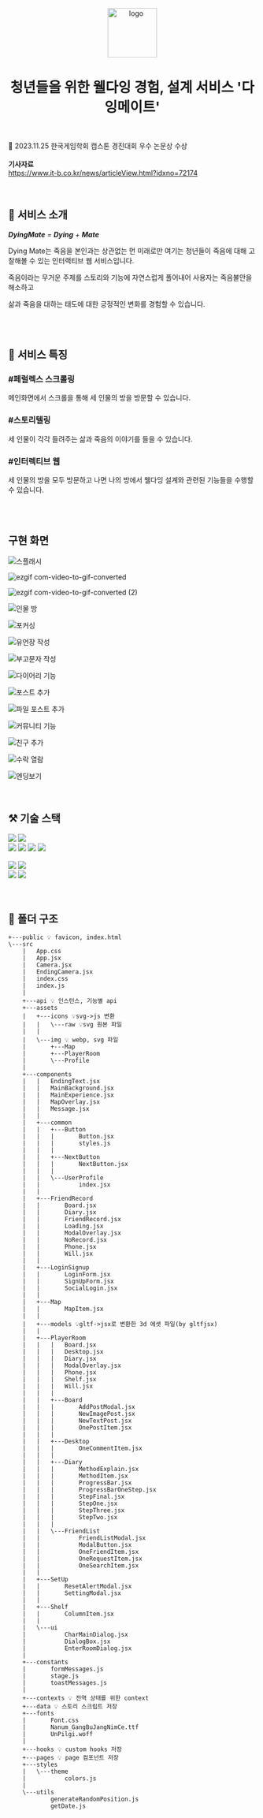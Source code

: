 <div align="center">
  <img src="./public/favicon.ico" width="100px" alt="logo"/>
  <br>

  # 청년들을 위한 웰다잉 경험, 설계 서비스 '다잉메이트'

  <br>
</div>

📍 2023.11.25 한국게임학회 캡스톤 경진대회 우수 논문상 수상<br><br>
   **기사자료**<br>
   https://www.it-b.co.kr/news/articleView.html?idxno=72174

  <br>

## 🌙 서비스 소개

***DyingMate** = **Dying** + **Mate***


Dying  Mate는 죽음을 본인과는 상관없는 먼 미래로만 여기는 청년들이 죽음에 대해 고찰해볼 수 있는 인터랙티브 웹 서비스입니다. 

죽음이라는 무거운 주제를 스토리와 기능에 자연스럽게 풀어내어 사용자는 죽음불안을 해소하고 

삶과 죽음을 대하는 태도에 대한 긍정적인 변화를 경험할 수 있습니다.

<br>
<br>



## 🎇 서비스 특징

### #페럴렉스 스크롤링
메인화면에서 스크롤을 통해 세 인물의 방을 방문할 수 있습니다.
### #스토리텔링
세 인물이 각각 들려주는 삶과 죽음의 이야기를 들을 수 있습니다.
### #인터렉티브 웹
세 인물의 방을 모두 방문하고 나면 나의 방에서 웰다잉 설계와 관련된 기능들을 수행할 수 있습니다.



<br>
<br>

## 구현 화면

![스플래시](https://github.com/lsy20140/dyingmate-frontend/assets/68267094/5fb19155-3b5d-4499-8538-f5a5736d9630)

![ezgif com-video-to-gif-converted](https://github.com/lsy20140/dyingmate-frontend/assets/68267094/76d2b16f-dfa5-43fa-bdca-6b81948eb1d1)

![ezgif com-video-to-gif-converted (2)](https://github.com/lsy20140/dyingmate-frontend/assets/68267094/b2238bd1-dbb1-4f1a-8637-f282711f5f30)

![인물 방](https://github.com/lsy20140/dyingmate-frontend/assets/68267094/0253ae2f-dd0e-40eb-8025-b9474b68e3fe)

![포커싱](https://github.com/lsy20140/dyingmate-frontend/assets/68267094/6f914585-26f4-48bc-8698-f1b3129163c4)

![유언장 작성](https://github.com/lsy20140/dyingmate-frontend/assets/68267094/990c2686-a301-4f2b-bb7d-8157919d1c3c)

![부고문자 작성](https://github.com/lsy20140/dyingmate-frontend/assets/68267094/a691f474-ad17-41fc-a1f2-176d76478d36)

![다이어리 기능](https://github.com/lsy20140/dyingmate-frontend/assets/68267094/0e2c4926-cfde-4261-a2a3-1765c19e80aa)

![포스트 추가](https://github.com/lsy20140/dyingmate-frontend/assets/68267094/01244a90-0783-45ec-bb79-7681484e8670)

![파일 포스트 추가](https://github.com/lsy20140/dyingmate-frontend/assets/68267094/475614d6-9440-4dbf-bccd-359b5a15153e)

![커뮤니티 기능](https://github.com/lsy20140/dyingmate-frontend/assets/68267094/b53ee102-99b0-457a-a8fa-72ac501ccc7e)

![친구 추가](https://github.com/lsy20140/dyingmate-frontend/assets/68267094/eaf772d4-127f-4865-9a9e-91bdda392383)

![수락 열람](https://github.com/lsy20140/dyingmate-frontend/assets/68267094/2935cac0-f185-4d44-aa22-a47e14e367cb)

![엔딩보기](https://github.com/lsy20140/dyingmate-frontend/assets/68267094/485137ba-02c0-4cec-8f10-14261f201614)

<br>

## ⚒️ 기술 스택

<img src="https://img.shields.io/badge/yarn-2C8EBB?style=for-the-badge&logo=yarn&logoColor=white">
<img src="https://img.shields.io/badge/JavaScript-F7DF1E?style=for-the-badge&logo=javascript&logoColor=black">
<div display='flex'>
  <img src="https://img.shields.io/badge/React-61DAFB?style=for-the-badge&logo=React&logoColor=white">
  <img src="https://img.shields.io/badge/React_Router-CA4245?style=for-the-badge&logo=react-router&logoColor=white">
  <img src="https://img.shields.io/badge/Axios-5A29E4?style=for-the-badge&logo=Axios&logoColor=white">
  <img src="https://img.shields.io/badge/-React%20Query-FF4154?style=for-the-badge&logo=react%20query&logoColor=white">
</div>
<br>
<img src="https://img.shields.io/badge/threejs-black?style=for-the-badge&logo=three.js&logoColor=white">

<img src="https://img.shields.io/badge/styled%20components-DB7093?style=for-the-badge&logo=styled-components&logoColor=white">

<div display='flex'>
  <img src="https://img.shields.io/badge/Amazon%20S3-569A31?style=for-the-badge&logo=AmazonS3&logoColor=white">
  <img src="https://img.shields.io/badge/Amazon%20Route53-8C4FFF?style=for-the-badge&logo=AmazonRoute53&logoColor=white">
</div>

<br>
<br>

## 📁 폴더 구조
```
+---public 💡 favicon, index.html
\---src
    |   App.css
    |   App.jsx
    |   Camera.jsx
    |   EndingCamera.jsx
    |   index.css
    |   index.js
    |
    +---api 💡 인스턴스, 기능별 api
    +---assets
    |   +---icons 💡svg->js 변환
    |   |   \---raw 💡svg 원본 파일
    |   |
    |   \---img 💡 webp, svg 파일
    |       +---Map 
    |       +---PlayerRoom
    |       \---Profile
    |
    +---components
    |   |   EndingText.jsx
    |   |   MainBackground.jsx
    |   |   MainExperience.jsx
    |   |   MapOverlay.jsx
    |   |   Message.jsx
    |   |
    |   +---common
    |   |   +---Button
    |   |   |       Button.jsx
    |   |   |       styles.js
    |   |   |
    |   |   +---NextButton
    |   |   |       NextButton.jsx
    |   |   |
    |   |   \---UserProfile
    |   |           index.jsx
    |   |
    |   +---FriendRecord
    |   |       Board.jsx
    |   |       Diary.jsx
    |   |       FriendRecord.jsx
    |   |       Loading.jsx
    |   |       ModalOverlay.jsx
    |   |       NoRecord.jsx
    |   |       Phone.jsx
    |   |       Will.jsx
    |   |
    |   +---LoginSignup
    |   |       LoginForm.jsx
    |   |       SignUpForm.jsx
    |   |       SocialLogin.jsx
    |   |
    |   +---Map
    |   |       MapItem.jsx
    |   |
    |   +---models 💡gltf->jsx로 변환한 3d 에셋 파일(by gltfjsx)
    |   |
    |   +---PlayerRoom
    |   |   |   Board.jsx
    |   |   |   Desktop.jsx
    |   |   |   Diary.jsx
    |   |   |   ModalOverlay.jsx
    |   |   |   Phone.jsx
    |   |   |   Shelf.jsx
    |   |   |   Will.jsx
    |   |   |
    |   |   +---Board
    |   |   |       AddPostModal.jsx
    |   |   |       NewImagePost.jsx
    |   |   |       NewTextPost.jsx
    |   |   |       OnePostItem.jsx
    |   |   |
    |   |   +---Desktop
    |   |   |       OneCommentItem.jsx
    |   |   |
    |   |   +---Diary
    |   |   |       MethodExplain.jsx
    |   |   |       MethodItem.jsx
    |   |   |       ProgressBar.jsx
    |   |   |       ProgressBarOneStep.jsx
    |   |   |       StepFinal.jsx
    |   |   |       StepOne.jsx
    |   |   |       StepThree.jsx
    |   |   |       StepTwo.jsx
    |   |   |
    |   |   \---FriendList
    |   |           FriendListModal.jsx
    |   |           ModalButton.jsx
    |   |           OneFriendItem.jsx
    |   |           OneRequestItem.jsx
    |   |           OneSearchItem.jsx
    |   |
    |   +---SetUp
    |   |       ResetAlertModal.jsx
    |   |       SettingModal.jsx
    |   |
    |   +---Shelf
    |   |       ColumnItem.jsx
    |   |
    |   \---ui
    |           CharMainDialog.jsx
    |           DialogBox.jsx
    |           EnterRoomDialog.jsx
    |
    +---constants 
    |       formMessages.js
    |       stage.js
    |       toastMessages.js
    |
    +---contexts 💡 전역 상태를 위한 context
    +---data 💡 스토리 스크립트 저장
    +---fonts
    |       Font.css
    |       Nanum_GangBuJangNimCe.ttf
    |       UnPilgi.woff
    |
    +---hooks 💡 custom hooks 저장
    +---pages 💡 page 컴포넌트 저장
    +---styles
    |   \---theme
    |           colors.js
    |
    \---utils
            generateRandomPosition.js
            getDate.js
```
